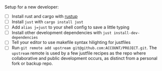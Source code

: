 Setup for a new developer:

- [ ] Install rust and cargo with [rustup](https://www.rustup.rs/)
- [ ] Install `just` with `cargo install just`
- [ ] Add `alias j=just` to your shell config to save a little typing
- [ ] Install other development dependencies with `just install-dev-dependencies`
- [ ] Tell your editor to use makefile syntax hilighting for justfiles
- [ ] Run `git remote add upstream git@github.com:ACCOUNT/PROJECT.git`.
      The `upstream` remote is used by a few justfile recipes as the repo where collaborative
      and public development occurs, as distinct from a personal fork or backup repo. 
